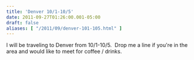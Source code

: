 ```yaml
---
title: 'Denver 10/1-10/5'
date: 2011-09-27T01:26:00.001-05:00
draft: false
aliases: [ "/2011/09/denver-101-105.html" ]
---
```


I will be traveling to Denver from 10/1-10/5.  Drop me a line if you're in the area and would like to meet for coffee / drinks.
